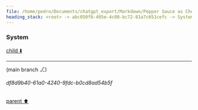 ```yaml
---
file: /home/pedro/Documents/chatgpt_export/Markdown/Pepper Sauce as Chew Deterrent.md
heading_stack: <root> -> abc050f8-495e-4c08-bc72-81a7c651cefc -> System
---
```

### System

[child ⬇️](#df8d9b40-61a0-4240-9fdc-b0cd8ad54b5f)

---

(main branch ⎇)
###### df8d9b40-61a0-4240-9fdc-b0cd8ad54b5f
[parent ⬆️](#abc050f8-495e-4c08-bc72-81a7c651cefc)
